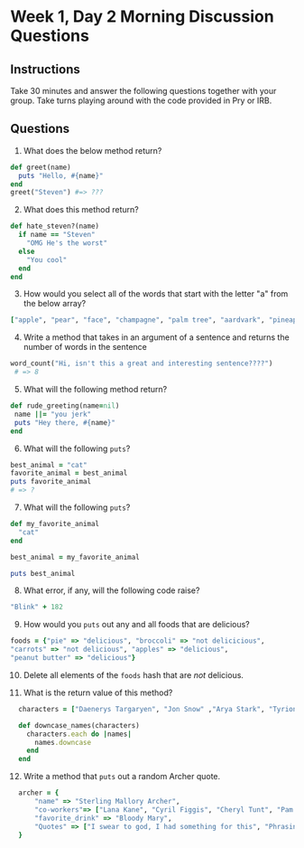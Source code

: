 # Week 1, Day 2 Morning Discussion Questions

## Instructions

Take 30 minutes and answer the following questions together with your group. Take turns playing around with the code provided in Pry or IRB.

## Questions

1. What does the below method return?

```ruby
def greet(name)
  puts "Hello, #{name}"
end
greet("Steven") #=> ???
```

2. What does this method return?

```ruby
def hate_steven?(name)
  if name == "Steven"
    "OMG He's the worst"
  else
    "You cool"
  end
end
```

3. How would you select all of the words that start with the letter "a" from the below array?

```ruby
["apple", "pear", "face", "champagne", "palm tree", "aardvark", "pineapple"]
```

4. Write a method that takes in an argument of a sentence and returns the
number of words in the sentence

```ruby
word_count("Hi, isn't this a great and interesting sentence????")
 # => 8
```

5. What will the following method return?

```ruby
def rude_greeting(name=nil)
 name ||= "you jerk"
 puts "Hey there, #{name}"
end
```

6. What will the following `puts`?

```ruby
best_animal = "cat"
favorite_animal = best_animal
puts favorite_animal
# => ?
```

7. What will the following `puts`?

```ruby
def my_favorite_animal
  "cat"
end

best_animal = my_favorite_animal

puts best_animal
```

8. What error, if any, will the following code raise?

```ruby
"Blink" + 182
```

9. How would you `puts` out any and all foods that are delicious?

```ruby
foods = {"pie" => "delicious", "broccoli" => "not delicicious",
"carrots" => "not delicious", "apples" => "delicious",
"peanut butter" => "delicious"}
```

10. Delete all elements of the `foods` hash that are *not* delicious.

11. What is the return value of this method?
```ruby
  characters = ["Daenerys Targaryen", "Jon Snow" ,"Arya Stark", "Tyrion Lannister", "Sansa Stark", "Cersei Lannister", "Margaery Tyrell"]

  def downcase_names(characters)
    characters.each do |names|
      names.downcase
    end
  end
```

12. Write a method that `puts` out a random Archer quote.
```ruby
  archer = {
      "name" => "Sterling Mallory Archer",
      "co-workers"=> ["Lana Kane", "Cyril Figgis", "Cheryl Tunt", "Pam Poovey", "Dr Krieger"],
      "favorite_drink" => "Bloody Mary",
      "Quotes" => ["I swear to god, I had something for this", "Phrasing", "Boop", "Danger Zone", "Read a book", "Do you not?" "Can't or won't?"]
  }
```
